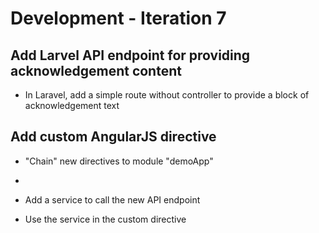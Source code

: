 # Development - Iteration 7

<a name="1"></a>
## Add Larvel API endpoint for providing acknowledgement content

- In Laravel, add a simple route without controller to provide a block of acknowledgement text

<a name="2"></a>
## Add custom AngularJS directive

- "Chain" new directives to module "demoApp"
-

- Add a service to call the new API endpoint
- Use the service in the custom directive 


